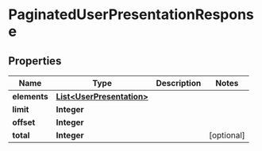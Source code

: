 
# PaginatedUserPresentationResponse

## Properties
Name | Type | Description | Notes
------------ | ------------- | ------------- | -------------
**elements** | [**List&lt;UserPresentation&gt;**](UserPresentation.md) |  | 
**limit** | **Integer** |  | 
**offset** | **Integer** |  | 
**total** | **Integer** |  |  [optional]



